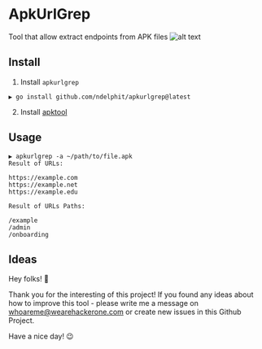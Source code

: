 # ApkUrlGrep
Tool that allow extract endpoints from APK files
![alt text](https://i.ibb.co/V3nFRwJ/image-2020-05-06-21-30-30.png)

## Install
1) Install `apkurlgrep`
```
▶ go install github.com/ndelphit/apkurlgrep@latest
```
2) Install [apktool](https://ibotpeaches.github.io/Apktool/install/)


## Usage


```
▶ apkurlgrep -a ~/path/to/file.apk
Result of URLs:

https://example.com
https://example.net
https://example.edu

Result of URLs Paths:

/example
/admin
/onboarding
```
## Ideas
Hey folks! 🙂

Thank you for the interesting of this project! If you found any ideas about how to improve this tool - please write me a message on whoareme@wearehackerone.com or create new issues in this Github Project.

Have a nice day! 😉
